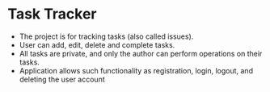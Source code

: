 # Task Tracker

- The project is for tracking tasks (also called issues). 
- User can add, edit, delete and complete tasks.
- All tasks are private, and only the author can perform operations on their tasks. 
- Application allows such functionality as registration, login, logout, and deleting the user account